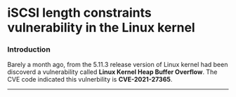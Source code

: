 #  iSCSI length constraints vulnerability in the Linux kernel

### Introduction

Barely a month ago, from the 5.11.3 release version of Linux kernel had been discoverd a vulnerability called **Linux Kernel Heap Buffer Overflow**. The CVE code indicated this vulnerbility is **CVE-2021-27365**.

-----



